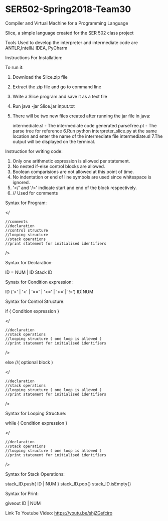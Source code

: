 # SER502-Spring2018-Team30
Compiler and Virtual Machine for a Programming Language

Slice, a simple language created for the SER 502 class project

Tools Used to develop the interpreter and intermediate code are ANTLR,IntelliJ IDEA, PyCharm

Instructions For Installation:

To run it:
1. Download the Slice.zip file
2. Extract the zip file and go to command line 
3. Write a Slice program and save it as a text file
4. Run java -jar Slice.jar input.txt
5. There will be two new files created after running the jar file in java:

    intermediate.sl - The intermediate code generated
    parseTree.pt - The parse tree for reference
6.Run python interpreter_slice.py at the same location and enter the name of the intermediate file intermediate.sl
7.The output will be displayed on the terminal.

Instruction for writing code:

1. Only one arithmetic expression is allowed per statement.
2. No nested if-else control blocks are allowed.
3. Boolean comparisions are not allowed at this point of time.
4. No indentation or end of line symbols are used since whitespace is ignored. 
5. '</' and '/>' indicate start and end of the block respectively. 
6. // Used for comments

Syntax for Program:

</

    //comments
    //declaration
    //control structure
    //looping structure
    //stack operations
    //print statement for initialised identifiers
    
/>

Syntax for Declaration:

ID = NUM | ID
Stack ID

Synatx for Condition expression:

ID ('>' | '<' | '==' | '<=' | '>='| '!=') ID|NUM

Syntax for Control Structure:

if { Condition expression }

</

    //declaration
    //stack operations
    //looping structure ( one loop is allowed )
    //print statement for initialised identifiers
    
/>

else //( optional block )

</

    //declaration
    //stack operations
    //looping structure ( one loop is allowed )
    //print statement for initialised identifiers
    
/>

Syntax for Looping Structure:

while { Condition expression }

</

    //declaration
    //stack operations
    //looping structure ( one loop is allowed )
    //print statement for initialised identifiers
    
/>

Syntax for Stack Operations:

stack_ID.push{ ID | NUM }
stack_ID.pop{}
stack_ID.isEmpty{}

Syntax for Print:

giveout ID | NUM 





Link To Youtube Video: https://youtu.be/shjZGsfciro
